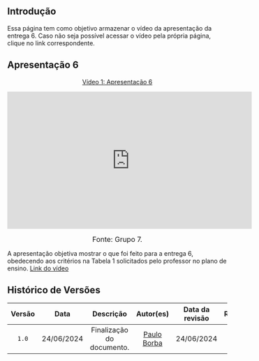## Introdução

Essa página tem como objetivo armazenar o vídeo da apresentação da entrega 6. Caso não seja possível acessar o vídeo pela própria página, clique no link correspondente.

## Apresentação 6
<div align="center">
<p style="text-align: center"><a href="" target="blanket">Vídeo 1: Apresentação 6</a></p>
</div>

<iframe width="560" height="315" src="https://www.youtube.com/embed/P-P7sfKqgak?si=Kjvax-7Rl7VEgvpk" title="YouTube video player" frameborder="0" allow="accelerometer; autoplay; clipboard-write; encrypted-media; gyroscope; picture-in-picture; web-share" referrerpolicy="strict-origin-when-cross-origin" allowfullscreen></iframe>

<font size="3"><p style="text-align: center">Fonte: Grupo 7.</p></font>


A apresentação objetiva mostrar o que foi feito para a entrega 6, obedecendo aos critérios na Tabela 1 solicitados pelo professor no plano de ensino. [Link do vídeo](https://www.youtube.com/embed/TTnMrcIVM5U?si=0v_8LNB4ZdX_F6U5)

## Histórico de Versões

| Versão | Data | Descrição | Autor(es) | Data da revisão | Revisor(es) |
| :--: | :--: | :--: | :--: | :--: | :--: |
|`1.0` | 24/06/2024 | Finalização do documento. |[Paulo Borba](https://github.com/paulohborba) | 24/06/2024 | Todos|
